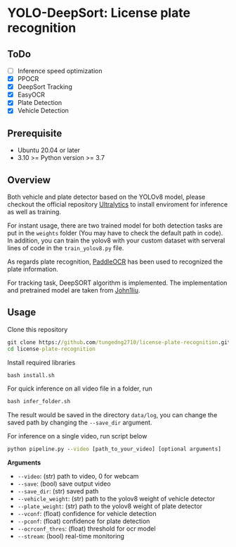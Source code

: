 # YOLO-DeepSort: License plate recognition
## ToDo
- [ ] Inference speed optimization
- [x] PPOCR
- [x] DeepSort Tracking 
- [x] EasyOCR
- [x] Plate Detection
- [x] Vehicle Detection

## Prerequisite
* Ubuntu 20.04 or later
* 3.10 >= Python version >= 3.7

## Overview
Both vehicle and plate detector based on the YOLOv8 model, please checkout the official repository [Ultralytics](https://github.com/ultralytics/ultralytics) to install enviroment for inference as well as training.

For instant usage, there are two trained model for both detection tasks are put in the ```weights``` folder (You may have to check the default path in code). In addition, you can train the yolov8 with your custom dataset with serveral lines of code in the ```train_yolov8.py``` file.

As regards plate recognition, [PaddleOCR](https://github.com/PaddlePaddle/PaddleOCR) has been used to recognized the plate information. 

For tracking task, DeepSORT algorithm is implemented. The implementation and pretrained model are taken from [John1liu](https://github.com/John1liu/YOLOV5-DeepSORT-Vehicle-Tracking-Master).


## Usage
Clone this repository
```bat
git clone https://github.com/tungedng2710/license-plate-recognition.git
cd license-plate-recognition
```
Install required libraries
```bat
bash install.sh
```

For quick inference on all video file in a folder, run 
```bat
bash infer_folder.sh
```

The result would be saved in the directory ```data/log```, you can change the saved path by changing the ```--save_dir``` argument.

For inference on a single video, run script below
```bat
python pipeline.py --video [path_to_your_video] [optional arguments]
```
**Arguments**
- ```--video```: (str) path to video, 0 for webcam
- ```--save```: (bool) save output video
- ```--save_dir```: (str) saved path
- ```--vehicle_weight```: (str) path to the yolov8 weight of vehicle detector
- ```--plate_weight```: (str) path to the yolov8 weight of plate detector
- ```--vconf```: (float) confidence for vehicle detection
- ```--pconf```: (float) confidence for plate detection
- ```--ocrconf_thres```: (float) threshold for ocr model
- ```--stream```: (bool) real-time monitoring

